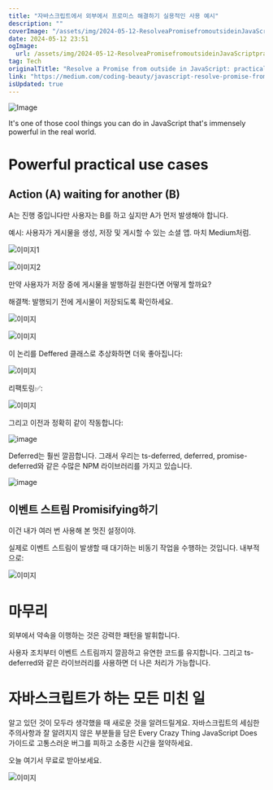 ```yaml
---
title: "자바스크립트에서 외부에서 프로미스 해결하기 실용적인 사용 예시"
description: ""
coverImage: "/assets/img/2024-05-12-ResolveaPromisefromoutsideinJavaScriptpracticalusecases_0.png"
date: 2024-05-12 23:51
ogImage: 
  url: /assets/img/2024-05-12-ResolveaPromisefromoutsideinJavaScriptpracticalusecases_0.png
tag: Tech
originalTitle: "Resolve a Promise from outside in JavaScript: practical use cases"
link: "https://medium.com/coding-beauty/javascript-resolve-promise-from-outside-e6c6f64c6717"
isUpdated: true
---
```






![Image](/assets/img/2024-05-12-ResolveaPromisefromoutsideinJavaScriptpracticalusecases_0.png)

It's one of those cool things you can do in JavaScript that's immensely powerful in the real world.

# Powerful practical use cases

## Action (A) waiting for another (B)



A는 진행 중입니다만 사용자는 B를 하고 싶지만 A가 먼저 발생해야 합니다.

예시: 사용자가 게시물을 생성, 저장 및 게시할 수 있는 소셜 앱. 마치 Medium처럼.

![이미지1](/assets/img/2024-05-12-ResolveaPromisefromoutsideinJavaScriptpracticalusecases_1.png)

![이미지2](/assets/img/2024-05-12-ResolveaPromisefromoutsideinJavaScriptpracticalusecases_2.png)



만약 사용자가 저장 중에 게시물을 발행하길 원한다면 어떻게 할까요?

해결책: 발행되기 전에 게시물이 저장되도록 확인하세요.

![이미지](/assets/img/2024-05-12-ResolveaPromisefromoutsideinJavaScriptpracticalusecases_3.png)

![이미지](https://miro.medium.com/v2/resize:fit:588/0*u7Littlul1VVDuUU.gif)



이 논리를 Deffered 클래스로 추상화하면 더욱 좋아집니다:

![이미지](/assets/img/2024-05-12-ResolveaPromisefromoutsideinJavaScriptpracticalusecases_4.png)

리팩토링✅:

![이미지](/assets/img/2024-05-12-ResolveaPromisefromoutsideinJavaScriptpracticalusecases_5.png)



그리고 이전과 정확히 같이 작동합니다:

![image](https://miro.medium.com/v2/resize:fit:588/0*dv5w4HYCmh1giS5w.gif)

Deferred는 훨씬 깔끔합니다. 그래서 우리는 ts-deferred, deferred, promise-deferred와 같은 수많은 NPM 라이브러리를 가지고 있습니다.

![image](/assets/img/2024-05-12-ResolveaPromisefromoutsideinJavaScriptpracticalusecases_6.png)



## 이벤트 스트림 Promisifying하기

이건 내가 여러 번 사용해 본 멋진 설정이야.

실제로 이벤트 스트림이 발생할 때 대기하는 비동기 작업을 수행하는 것입니다. 내부적으로:

![이미지](/assets/img/2024-05-12-ResolveaPromisefromoutsideinJavaScriptpracticalusecases_7.png)



# 마무리

외부에서 약속을 이행하는 것은 강력한 패턴을 발휘합니다.

사용자 조치부터 이벤트 스트림까지 깔끔하고 유연한 코드를 유지합니다. 그리고 ts-deferred와 같은 라이브러리를 사용하면 더 나은 처리가 가능합니다.

# 자바스크립트가 하는 모든 미친 일



알고 있던 것이 모두라 생각했을 때 새로운 것을 알려드릴게요.
자바스크립트의 세심한 주의사항과 잘 알려지지 않은 부분들을 담은 Every Crazy Thing JavaScript Does 가이드로 고통스러운 버그를 피하고 소중한 시간을 절약하세요.

오늘 여기서 무료로 받아보세요.

![이미지](/assets/img/2024-05-12-ResolveaPromisefromoutsideinJavaScriptpracticalusecases_8.png)